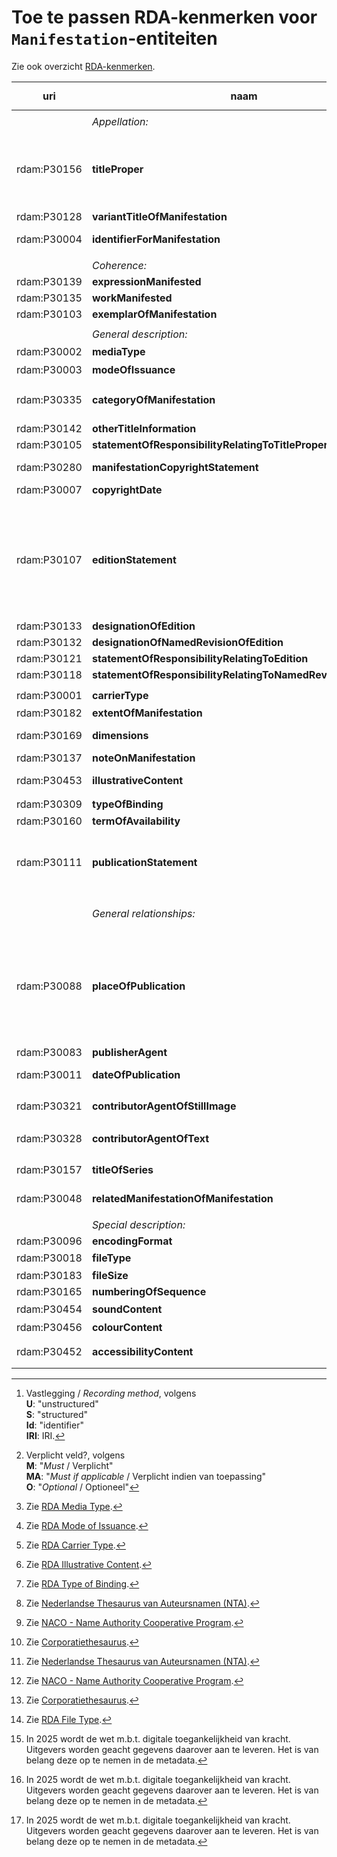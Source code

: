 # Toe te passen RDA-kenmerken voor `Manifestation`-entiteiten

Zie ook overzicht [RDA-kenmerken](RDA-kenmerken.md).


| uri | naam | opm. | range | vastlegging [^1] | verpl.? [^2] | max. | waarde |
| --- | --- | --- | --- | --- | --- | --- | --- |
||
|| *Appellation:* | *elementen om de entiteit te benoemen:* ||| M | >1 |
| rdam:P30156 |	**titleProper** | letterijk overnemen uit de bron zoals het er staat, ook eventuele tikfouten<br>vastleggen als een zin<br>hoofdlettergebruik zoals in de taal van de titel gebruikelijk is<br>bij fouten de gecorrigeerde titel opnemen als **variantTitleOfManifestation** | `Nomen` | U | M | 1 |
| rdam:P30128	 | **variantTitleOfManifestation** | zie bij **titleProper** | `Nomen` | U | O | >1 |
| rdam:P30004 | **identifierForManifestation** | systeemonafhankelijke identifier, indien mogelijk persistent, dit is niet de identifier van het metadata record | `Nomen` | Id |	MA | >1 | "ISBN: 9025499678" |
||
|| *Coherence:* | *primaire relaties tussen entiteiten:* ||| M | >1 |
| rdam:P30139 | **expressionManifested** || `Expression` | S / Id / IRI | M | >1 |
| rdam:P30135 | **workManifested** || `Work` | S / Id / IRI | O | 1 |
| rdam:P30103	|	**exemplarOfManifestation** || `Item` | S / Id / IRI | M | >1 |
||
||	*General description:*	| *algemene beschrijving (basistoepassingsprofiel):* |
| rdam:P30002	| **mediaType** |	||	S / IRI | M | 1 | RDA Media Type [^3] |
| rdam:P30003	| **modeOfIssuance** ||| S / IRI | M | 1 | RDA Mode of Issuance [^4] |
| rdam:P30335	| **categoryOfManifestation** | TODO: zijn dit de vormtrefwoorden? || U / S / Id / IRI | O | 1 | Brinkman Trefwoorden thesaurus, Thema (https://ns.editeur.org/thema/nl) |
| rdam:P30142	| **otherTitleInformation** | gebruik voor ondertitel || U | O | >1 |
| rdam:P30105	| **statementOfResponsibilityRelatingToTitleProper** | TODO waarvoor? / overnemen uit de resource  || U | MA | 1 |
| rdam:P30280 | **manifestationCopyrightStatement** | datum en bij wie de copyright berust, overnemen uit de bron<br>als alleen een datum bekend is, gebruik dan **copyrightDate** || U | MA | 1 |
| rdam:P30007 | **copyrightDate**	| datum copyright zoals vermeld in de bron || U | MA | 1 | ISO 8601-1:2019 |
||
| rdam:P30107 | **editionStatement** |	een vermelding die een editie identificeert waartoe een manifestatie behoort<br>wordt samengesteld uit de volgende elementen: **designationOfEdition**, **designationOfNamedRevisionOfEdition**, **statementOfResponsibilityRelatingToEdition**, **statementOfResponsibilityRelatingToNamedRevisionOfEdition**, als deze elementen apart genoteerd kunnen worden en van toepassing zijn, gebruik deze elementen, indien de informatie als geheel wordt opgenomen, gebruik dan dit element |
| rdam:P30133 | **designationOfEdition** | overnemen uit de bron || U | MA | >1 |
| rdam:P30132 | **designationOfNamedRevisionOfEdition** ||| U | MA | >1 |
| rdam:P30121 | **statementOfResponsibilityRelatingToEdition** ||| U | MA | 1 |
| rdam:P30118 | **statementOfResponsibilityRelatingToNamedRevisionOfEdition** ||| U | MA | 1 |
||
| rdam:P30001 | **carrierType** |	||	S / Id / IRI | M | 1 | RDA Carrier Type [^5] |
| rdam:P30182 | **extentOfManifestation** | o.a. aantal pagina's ||S| M | 1 |
| rdam:P30169	 | **dimensions** |	neem op wat nodig is voor het magazijn van fysieke bronnen,  maten in cm., tenzij hoogte < 10 cm, dan in mm. || U / S (?) | MA | >1 |
| rdam:P30137 | **noteOnManifestation** ||| U | O | >1 |
| rdam:P30453 | **illustrativeContent**	 | een indicatie van de soorten expressies van beeldcontent die de hoofd-expressies aanvullen || S / IRI | MA | >1 | RDA Illustrative Content [^6] |
| rdam:P30309 | **typeOfBinding** ||| S / IRI | O | >1 | RDA Type of Binding [^7] |
| rdam:P30160 | **termOfAvailability** | o.a. prijs || U | O | >1 |
| rdam:P30111 | **publicationStatement** | wordt samengesteld uit de volgende subelementen: **placeOfPublication**, name of publisher, date of publication. Als deze elementen apart genoteerd kunnen worden en van toepassing zijn, gebruik deze elementen. Indien de informatie als geheel wordt opgenomen, gebruik dan dit superelement || S | O | 1 | "Spijkenisse : Hageboek, 1998" |
||
|| *General relationships:* | *algemene elementen om relaties van de entiteit te beschrijven (basistoepassingsprofiel):* |
| rdam:P30088 | **placeOfPublication**	| zoals vermeld in de bron. Indien niet bekend, geef aan: "Plaats van uitgave niet vastgesteld" in element **noteOnManifestation**.<br>Zet een plaats tussen vierkante haken als de bron van de informatie niet de `Manifestation` zelf is. [ TODO: willen we dit wel? -> Indien mogelijk herhaal dit element om een identifier of iri van een plaats te geven. Herhaal dit element om een land van uitgave te vermelden, het liefst gestructureerd, met identifier of iri. Indien de identifier van een plaats het land duidelijk aangeeft, dan is een land van uitgave niet nodig] | `Place` | U / Id / IRI | MA | >1 |
| rdam:P30083 | **publisherAgent** | overnemen uit de bron | `Agent` | U / Id / IRI | MA | >1 |
| rdam:P30011 | **dateOfPublication** | indien onbekend, geen datum, jaar of periode wanneer publicatie kan hebben plaatsgevonden | `Timespan` | U / S / Id / IRI | M | 1 | ISO 8601-1:2019 |
| rdam:P30321 | **contributorAgentOfStillImage** || `Agent` | U / S / Id / IRI | O | >1 | NTA [^8] , NACO [^9] , Corporatiethesaurus [^10] |
| rdam:P30328 | **contributorAgentOfText** || `Agent` | U / S / Id / IRI | O | >1 | NTA [^8] , NACO [^9] , Corporatiethesaurus [^10] |
| rdam:P30157 |	**titleOfSeries** | letterlijk overnemen uit de bron, vastleggen als een zin<br> Hoofdlettergebruik zoals in de taal van de titel gebruikelijk is. |`Nomen` | U | MA | >1 |
| rdam:P30048	 | **relatedManifestationOfManifestation** || `Manifestation` | U / S / Id / IRI | O | >1 |
||
||	*Special description:* | *Gespecialiseerde elementen om de entiteit te beschrijven:* |
| rdam:P30096 | **encodingFormat** | wijze waarop digitale inhoud gecodeerd is || U / S / IRI | MA | >1 | "html" |
| rdam:P30018 | **fileType** ||| U / S / IRI  | O | 1 | RDA File Type [^11] |
| rdam:P30183 | **fileSize** |||	U | O | 1 |
| rdam:P30165 | **numberingOfSequence**	| overnemen uit de bron || U | MA | 1 |
| rdam:P30454	 | **soundContent** | indicatie van de aanwezigheid of afwezigheid van geluid [^12] || U | MA | >1 |
| rdam:P30456 | **colourContent** | indicatie van de aanwezigheid van kleur of grijsschakeringen [^12] || U | MA | >1 |
| rdam:P30452 |	**accessibilityContent** | indicatie van de soorten expressies die alternatieve zintuiglijke modi bieden om de hoofd-expressie waar te nemen [^12 ]|| U | MA | >1 |


[^1]: Vastlegging / *Recording method*, volgens <br>**U**: "unstructured"<br>**S**: "structured"<br>**Id**: "identifier" <br>**IRI**: IRI.
[^2]: Verplicht veld?, volgens <br>**M**: "*Must* / Verplicht"<br>**MA**: "*Must if applicable* / Verplicht indien van toepassing"<br>**O**: "*Optional* / Optioneel" 
[^3]: Zie [RDA Media Type](http://www.rdaregistry.info/termList/RDAMediaType/).
[^4]: Zie [RDA Mode of Issuance](http://www.rdaregistry.info/termList/ModeIssue/).
[^5]: Zie [RDA Carrier Type](http://www.rdaregistry.info/termList/RDACarrierType/).
[^6]: Zie [RDA Illustrative Content](http://www.rdaregistry.info/termList/IllusContent/).
[^7]: Zie [RDA Type of Binding](http://www.rdaregistry.info/termList/RDATypeOfBinding/).
[^8]: Zie [Nederlandse Thesaurus van Auteursnamen (NTA)](http://data.bibliotheken.nl/id/dataset/persons).
[^9]: Zie [NACO - Name Authority Cooperative Program](https://www.loc.gov/aba/pcc/naco/). 
[^10]: Zie [Corporatiethesaurus](http://data.bibliotheken.nl/id/dataset/corps).
[^11]: Zie [RDA File Type](http://rdaregistry.info/termList/fileType).
[^12]: In 2025 wordt de wet m.b.t. digitale toegankelijkheid van kracht. Uitgevers worden geacht gegevens daarover aan te leveren. Het is van belang deze op te nemen in de metadata.
